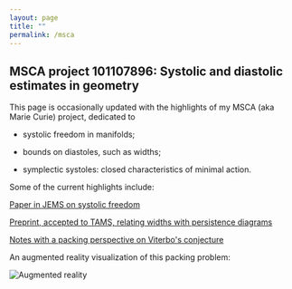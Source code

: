 ```yaml
---
layout: page
title: ""
permalink: /msca
---
```


## MSCA project 101107896: Systolic and diastolic estimates in geometry

This page is occasionally updated with the highlights of my MSCA (aka Marie Curie) project, dedicated to

+ systolic freedom in manifolds;

+ bounds on diastoles, such as widths;

+ symplectic systoles: closed characteristics of minimal action.

Some of the current highlights include:

[Paper in JEMS on systolic freedom](https://ems.press/journals/jems/articles/14297929)

[Preprint, accepted to TAMS, relating widths with persistence diagrams](https://arxiv.org/abs/2403.13980)

[Notes with a packing perspective on Viterbo's conjecture]({{site.baseurl}}/files/viterbo.pdf)

An augmented reality visualization of this packing problem:

<img src="{{site.baseurl}}/pics/billiard.gif" alt="Augmented reality" title="Augmented reality">
